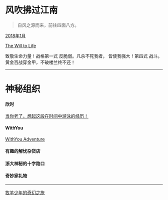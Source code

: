 # 风吹拂过江南

> 自风之源而来，前往四面八方。

[2018年1月](http://music.163.com/#/playlist?id=2047114868)

[The Will to Life](http://music.163.com/#/playlist?id=154501487)

致敬生命力量！战格第一式 反脆弱。凡杀不死我者， 皆使我强大！第四式 战斗。黄金百战穿金甲，不破楼兰终不还！

---

# 神秘组织

#### 欣时

[当你老了，想起这段在时间中游泳的经历！](http://mp.weixin.qq.com/s?__biz=MzA3NDA1MDg3OQ==&mid=205880509&idx=1&sn=da840cfff7654df62b9d6151a4019cc8&mpshare=1&scene=24&srcid=01078gR6KAnLTKNzFJZ0npLw#rd)

#### WithYou

[WithYou Adventure](https://shimo.im/doc/lOHyuS4g3w8Tq59s?r=ZKE82)

#### 有趣的解忧杂货店

#### 浙大神秘的十字路口

#### 奇妙家礼物

---

[牧羊少年的奇幻之旅](https://shimo.im/doc/f3zfioZsuMo3TdIp?r=ZKE82)

